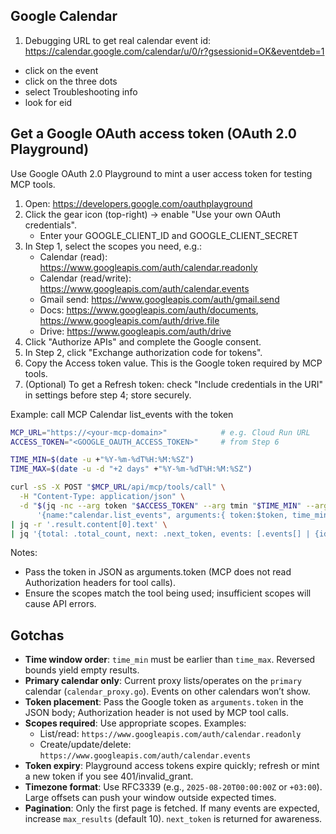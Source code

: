 ## Google Calendar
1. Debugging URL to get real calendar event id: 
https://calendar.google.com/calendar/u/0/r?gsessionid=OK&eventdeb=1
- click on the event
- click on the three dots
- select Troubleshooting info
- look for eid

## Get a Google OAuth access token (OAuth 2.0 Playground)

Use Google OAuth 2.0 Playground to mint a user access token for testing MCP tools.

1. Open: https://developers.google.com/oauthplayground
2. Click the gear icon (top-right) → enable "Use your own OAuth credentials".
   - Enter your GOOGLE_CLIENT_ID and GOOGLE_CLIENT_SECRET
3. In Step 1, select the scopes you need, e.g.:
   - Calendar (read): https://www.googleapis.com/auth/calendar.readonly
   - Calendar (read/write): https://www.googleapis.com/auth/calendar.events
   - Gmail send: https://www.googleapis.com/auth/gmail.send
   - Docs: https://www.googleapis.com/auth/documents, https://www.googleapis.com/auth/drive.file
   - Drive: https://www.googleapis.com/auth/drive
4. Click "Authorize APIs" and complete the Google consent.
5. In Step 2, click "Exchange authorization code for tokens".
6. Copy the Access token value. This is the Google token required by MCP tools.
7. (Optional) To get a Refresh token: check "Include credentials in the URI" in settings before step 4; store securely.

Example: call MCP Calendar list_events with the token

```bash
MCP_URL="https://<your-mcp-domain>"            # e.g. Cloud Run URL
ACCESS_TOKEN="<GOOGLE_OAUTH_ACCESS_TOKEN>"     # from Step 6

TIME_MIN=$(date -u +"%Y-%m-%dT%H:%M:%SZ")
TIME_MAX=$(date -u -d "+2 days" +"%Y-%m-%dT%H:%M:%SZ")

curl -sS -X POST "$MCP_URL/api/mcp/tools/call" \
  -H "Content-Type: application/json" \
  -d "$(jq -nc --arg token "$ACCESS_TOKEN" --arg tmin "$TIME_MIN" --arg tmax "$TIME_MAX" \
      '{name:"calendar.list_events", arguments:{ token:$token, time_min:$tmin, time_max:$tmax, max_results:50 }}')" \
| jq -r '.result.content[0].text' \
| jq '{total: .total_count, next: .next_token, events: [.events[] | {id: .event_id, title: .title, start: .start_time, end: .end_time}]}'
```

Notes:
- Pass the token in JSON as arguments.token (MCP does not read Authorization headers for tool calls).
- Ensure the scopes match the tool being used; insufficient scopes will cause API errors.

## Gotchas

- __Time window order__: `time_min` must be earlier than `time_max`. Reversed bounds yield empty results.
- __Primary calendar only__: Current proxy lists/operates on the `primary` calendar (`calendar_proxy.go`). Events on other calendars won’t show.
- __Token placement__: Pass the Google token as `arguments.token` in the JSON body; Authorization header is not used by MCP tool calls.
- __Scopes required__: Use appropriate scopes. Examples:
  - List/read: `https://www.googleapis.com/auth/calendar.readonly`
  - Create/update/delete: `https://www.googleapis.com/auth/calendar.events`
- __Token expiry__: Playground access tokens expire quickly; refresh or mint a new token if you see 401/invalid_grant.
- __Timezone format__: Use RFC3339 (e.g., `2025-08-20T00:00:00Z` or `+03:00`). Large offsets can push your window outside expected times.
- __Pagination__: Only the first page is fetched. If many events are expected, increase `max_results` (default 10). `next_token` is returned for awareness.